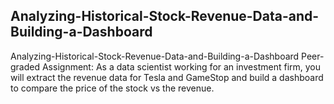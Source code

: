 ## Analyzing-Historical-Stock-Revenue-Data-and-Building-a-Dashboard

<p> Analyzing-Historical-Stock-Revenue-Data-and-Building-a-Dashboard Peer-graded Assignment: As a data scientist working for an investment firm, you will extract the revenue data for Tesla and GameStop and build a dashboard to compare the price of the stock vs the revenue. </p>
